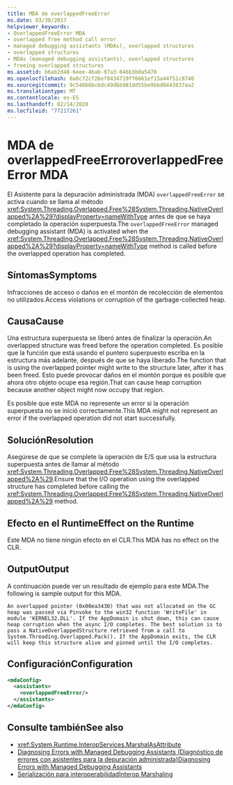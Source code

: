 ```yaml
---
title: MDA de overlappedFreeError
ms.date: 03/30/2017
helpviewer_keywords:
- OverlappedFreeError MDA
- overlapped free method call error
- managed debugging assistants (MDAs), overlapped structures
- overlapped structures
- MDAs (managed debugging assistants), overlapped structures
- freeing overlapped structures
ms.assetid: b6ab2d48-6eee-4bab-97a3-046b3b0a5470
ms.openlocfilehash: 8a0c72cf26ef8434719ff6661ef15a44f51c8740
ms.sourcegitcommit: 9c54866bcbdc49dbb981dd55be9bbd0443837aa2
ms.translationtype: MT
ms.contentlocale: es-ES
ms.lasthandoff: 02/14/2020
ms.locfileid: "77217261"
---
```

# <a name="overlappedfreeerror-mda"></a><span data-ttu-id="bf0c1-102">MDA de overlappedFreeError</span><span class="sxs-lookup"><span data-stu-id="bf0c1-102">overlappedFreeError MDA</span></span>
<span data-ttu-id="bf0c1-103">El Asistente para la depuración administrada (MDA) `overlappedFreeError` se activa cuando se llama al método <xref:System.Threading.Overlapped.Free%28System.Threading.NativeOverlapped%2A%29?displayProperty=nameWithType> antes de que se haya completado la operación superpuesta.</span><span class="sxs-lookup"><span data-stu-id="bf0c1-103">The `overlappedFreeError` managed debugging assistant (MDA) is activated when the <xref:System.Threading.Overlapped.Free%28System.Threading.NativeOverlapped%2A%29?displayProperty=nameWithType> method is called before the overlapped operation has completed.</span></span>  
  
## <a name="symptoms"></a><span data-ttu-id="bf0c1-104">Síntomas</span><span class="sxs-lookup"><span data-stu-id="bf0c1-104">Symptoms</span></span>  
 <span data-ttu-id="bf0c1-105">Infracciones de acceso o daños en el montón de recolección de elementos no utilizados.</span><span class="sxs-lookup"><span data-stu-id="bf0c1-105">Access violations or corruption of the garbage-collected heap.</span></span>  
  
## <a name="cause"></a><span data-ttu-id="bf0c1-106">Causa</span><span class="sxs-lookup"><span data-stu-id="bf0c1-106">Cause</span></span>  
 <span data-ttu-id="bf0c1-107">Una estructura superpuesta se liberó antes de finalizar la operación.</span><span class="sxs-lookup"><span data-stu-id="bf0c1-107">An overlapped structure was freed before the operation completed.</span></span> <span data-ttu-id="bf0c1-108">Es posible que la función que está usando el puntero superpuesto escriba en la estructura más adelante, después de que se haya liberado.</span><span class="sxs-lookup"><span data-stu-id="bf0c1-108">The function that is using the overlapped pointer might write to the structure later, after it has been freed.</span></span> <span data-ttu-id="bf0c1-109">Esto puede provocar daños en el montón porque es posible que ahora otro objeto ocupe esa región.</span><span class="sxs-lookup"><span data-stu-id="bf0c1-109">That can cause heap corruption because another object might now occupy that region.</span></span>  
  
 <span data-ttu-id="bf0c1-110">Es posible que este MDA no represente un error si la operación superpuesta no se inició correctamente.</span><span class="sxs-lookup"><span data-stu-id="bf0c1-110">This MDA might not represent an error if the overlapped operation did not start successfully.</span></span>  
  
## <a name="resolution"></a><span data-ttu-id="bf0c1-111">Solución</span><span class="sxs-lookup"><span data-stu-id="bf0c1-111">Resolution</span></span>  
 <span data-ttu-id="bf0c1-112">Asegúrese de que se complete la operación de E/S que usa la estructura superpuesta antes de llamar al método <xref:System.Threading.Overlapped.Free%28System.Threading.NativeOverlapped%2A%29>.</span><span class="sxs-lookup"><span data-stu-id="bf0c1-112">Ensure that the I/O operation using the overlapped structure has completed before calling the <xref:System.Threading.Overlapped.Free%28System.Threading.NativeOverlapped%2A%29> method.</span></span>  
  
## <a name="effect-on-the-runtime"></a><span data-ttu-id="bf0c1-113">Efecto en el Runtime</span><span class="sxs-lookup"><span data-stu-id="bf0c1-113">Effect on the Runtime</span></span>  
 <span data-ttu-id="bf0c1-114">Este MDA no tiene ningún efecto en el CLR.</span><span class="sxs-lookup"><span data-stu-id="bf0c1-114">This MDA has no effect on the CLR.</span></span>  
  
## <a name="output"></a><span data-ttu-id="bf0c1-115">Output</span><span class="sxs-lookup"><span data-stu-id="bf0c1-115">Output</span></span>  
 <span data-ttu-id="bf0c1-116">A continuación puede ver un resultado de ejemplo para este MDA.</span><span class="sxs-lookup"><span data-stu-id="bf0c1-116">The following is sample output for this MDA.</span></span>  
  
 `An overlapped pointer (0x00ea3430) that was not allocated on the GC heap was passed via Pinvoke to the win32 function 'WriteFile' in module 'KERNEL32.DLL'. If the AppDomain is shut down, this can cause heap corruption when the async I/O completes. The best solution is to pass a NativeOverlappedStructure retrieved from a call to System.Threading.Overlapped.Pack(). If the AppDomain exits, the CLR will keep this structure alive and pinned until the I/O completes.`  
  
## <a name="configuration"></a><span data-ttu-id="bf0c1-117">Configuración</span><span class="sxs-lookup"><span data-stu-id="bf0c1-117">Configuration</span></span>  
  
```xml  
<mdaConfig>  
  <assistants>  
    <overlappedFreeError/>  
  </assistants>  
</mdaConfig>  
```  
  
## <a name="see-also"></a><span data-ttu-id="bf0c1-118">Consulte también</span><span class="sxs-lookup"><span data-stu-id="bf0c1-118">See also</span></span>

- <xref:System.Runtime.InteropServices.MarshalAsAttribute>
- [<span data-ttu-id="bf0c1-119">Diagnosing Errors with Managed Debugging Assistants (Diagnóstico de errores con asistentes para la depuración administrada)</span><span class="sxs-lookup"><span data-stu-id="bf0c1-119">Diagnosing Errors with Managed Debugging Assistants</span></span>](diagnosing-errors-with-managed-debugging-assistants.md)
- [<span data-ttu-id="bf0c1-120">Serialización para interoperabilidad</span><span class="sxs-lookup"><span data-stu-id="bf0c1-120">Interop Marshaling</span></span>](../interop/interop-marshaling.md)

